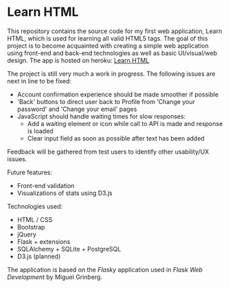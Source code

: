 Learn HTML
==========

This repository contains the source code for my first web application, Learn HTML, which is used for learning all valid HTML5 tags. The goal of this project is to become acquainted with creating a simple web application using front-end and back-end technologies as well as basic UI/visual/web design. The app is hosted on heroku: [Learn HTML](https://learn-html.herokuapp.com)

The project is still very much a work in progress. The following issues are next in line to be fixed:

- Account confirmation experience should be made smoother if possible
- 'Back' buttons to direct user back to Profile from 'Change your password' and 'Change your email' pages
- JavaScript should handle waiting times for slow responses:
    - Add a waiting element or icon while call to API is made and response is loaded
    - Clear input field as soon as possible after text has been added


Feedback will be gathered from test users to identify other usability/UX issues.


Future features:
- Front-end validation
- Visualizations of stats using D3.js


Technologies used:
- HTML / CSS
- Bootstrap
- jQuery
- Flask + extensions
- SQLAlchemy + SQLite + PostgreSQL
- D3.js (planned)


The application is based on the _Flasky_ application used in _Flask Web Development_ by Miguel Grinberg.
